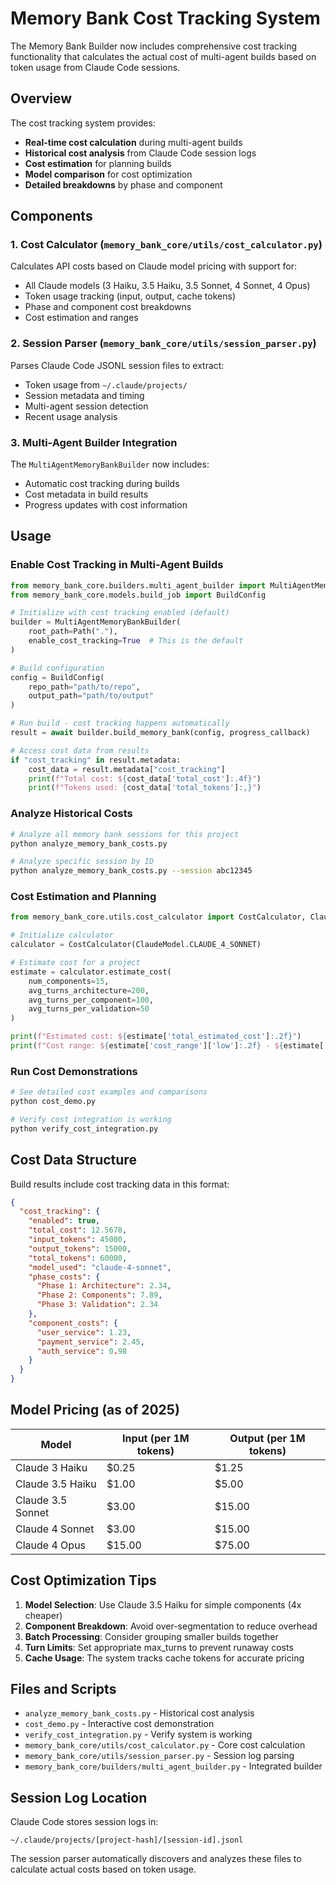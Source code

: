 # Memory Bank Cost Tracking System

The Memory Bank Builder now includes comprehensive cost tracking functionality that calculates the actual cost of multi-agent builds based on token usage from Claude Code sessions.

## Overview

The cost tracking system provides:
- **Real-time cost calculation** during multi-agent builds
- **Historical cost analysis** from Claude Code session logs  
- **Cost estimation** for planning builds
- **Model comparison** for cost optimization
- **Detailed breakdowns** by phase and component

## Components

### 1. Cost Calculator (`memory_bank_core/utils/cost_calculator.py`)
Calculates API costs based on Claude model pricing with support for:
- All Claude models (3 Haiku, 3.5 Haiku, 3.5 Sonnet, 4 Sonnet, 4 Opus)
- Token usage tracking (input, output, cache tokens)
- Phase and component cost breakdowns
- Cost estimation and ranges

### 2. Session Parser (`memory_bank_core/utils/session_parser.py`) 
Parses Claude Code JSONL session files to extract:
- Token usage from `~/.claude/projects/`
- Session metadata and timing
- Multi-agent session detection
- Recent usage analysis

### 3. Multi-Agent Builder Integration
The `MultiAgentMemoryBankBuilder` now includes:
- Automatic cost tracking during builds
- Cost metadata in build results
- Progress updates with cost information

## Usage

### Enable Cost Tracking in Multi-Agent Builds

```python
from memory_bank_core.builders.multi_agent_builder import MultiAgentMemoryBankBuilder
from memory_bank_core.models.build_job import BuildConfig

# Initialize with cost tracking enabled (default)
builder = MultiAgentMemoryBankBuilder(
    root_path=Path("."),
    enable_cost_tracking=True  # This is the default
)

# Build configuration
config = BuildConfig(
    repo_path="path/to/repo",
    output_path="path/to/output"
)

# Run build - cost tracking happens automatically
result = await builder.build_memory_bank(config, progress_callback)

# Access cost data from results
if "cost_tracking" in result.metadata:
    cost_data = result.metadata["cost_tracking"]
    print(f"Total cost: ${cost_data['total_cost']:.4f}")
    print(f"Tokens used: {cost_data['total_tokens']:,}")
```

### Analyze Historical Costs

```bash
# Analyze all memory bank sessions for this project
python analyze_memory_bank_costs.py

# Analyze specific session by ID
python analyze_memory_bank_costs.py --session abc12345
```

### Cost Estimation and Planning

```python
from memory_bank_core.utils.cost_calculator import CostCalculator, ClaudeModel

# Initialize calculator
calculator = CostCalculator(ClaudeModel.CLAUDE_4_SONNET)

# Estimate cost for a project
estimate = calculator.estimate_cost(
    num_components=15,
    avg_turns_architecture=200,
    avg_turns_per_component=100,
    avg_turns_per_validation=50
)

print(f"Estimated cost: ${estimate['total_estimated_cost']:.2f}")
print(f"Cost range: ${estimate['cost_range']['low']:.2f} - ${estimate['cost_range']['high']:.2f}")
```

### Run Cost Demonstrations

```bash
# See detailed cost examples and comparisons
python cost_demo.py

# Verify cost integration is working
python verify_cost_integration.py
```

## Cost Data Structure

Build results include cost tracking data in this format:

```json
{
  "cost_tracking": {
    "enabled": true,
    "total_cost": 12.5678,
    "input_tokens": 45000,
    "output_tokens": 15000,
    "total_tokens": 60000,
    "model_used": "claude-4-sonnet",
    "phase_costs": {
      "Phase 1: Architecture": 2.34,
      "Phase 2: Components": 7.89,
      "Phase 3: Validation": 2.34
    },
    "component_costs": {
      "user_service": 1.23,
      "payment_service": 2.45,
      "auth_service": 0.98
    }
  }
}
```

## Model Pricing (as of 2025)

| Model | Input (per 1M tokens) | Output (per 1M tokens) |
|-------|----------------------|------------------------|
| Claude 3 Haiku | $0.25 | $1.25 |
| Claude 3.5 Haiku | $1.00 | $5.00 |
| Claude 3.5 Sonnet | $3.00 | $15.00 |
| Claude 4 Sonnet | $3.00 | $15.00 |
| Claude 4 Opus | $15.00 | $75.00 |

## Cost Optimization Tips

1. **Model Selection**: Use Claude 3.5 Haiku for simple components (4x cheaper)
2. **Component Breakdown**: Avoid over-segmentation to reduce overhead
3. **Batch Processing**: Consider grouping smaller builds together
4. **Turn Limits**: Set appropriate max_turns to prevent runaway costs
5. **Cache Usage**: The system tracks cache tokens for accurate pricing

## Files and Scripts

- `analyze_memory_bank_costs.py` - Historical cost analysis
- `cost_demo.py` - Interactive cost demonstration
- `verify_cost_integration.py` - Verify system is working
- `memory_bank_core/utils/cost_calculator.py` - Core cost calculation
- `memory_bank_core/utils/session_parser.py` - Session log parsing
- `memory_bank_core/builders/multi_agent_builder.py` - Integrated builder

## Session Log Location

Claude Code stores session logs in:
```
~/.claude/projects/[project-hash]/[session-id].jsonl
```

The session parser automatically discovers and analyzes these files to calculate actual costs based on token usage.